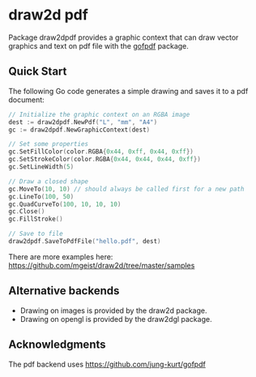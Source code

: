 draw2d pdf
==========

Package draw2dpdf provides a graphic context that can draw vector graphics and text on pdf file with the [gofpdf](https://github.com/jung-kurt/gofpdf) package.

Quick Start
-----------

The following Go code generates a simple drawing and saves it to a pdf document:
```go
// Initialize the graphic context on an RGBA image
dest := draw2dpdf.NewPdf("L", "mm", "A4")
gc := draw2dpdf.NewGraphicContext(dest)

// Set some properties
gc.SetFillColor(color.RGBA{0x44, 0xff, 0x44, 0xff})
gc.SetStrokeColor(color.RGBA{0x44, 0x44, 0x44, 0xff})
gc.SetLineWidth(5)

// Draw a closed shape
gc.MoveTo(10, 10) // should always be called first for a new path
gc.LineTo(100, 50)
gc.QuadCurveTo(100, 10, 10, 10)
gc.Close()
gc.FillStroke()

// Save to file
draw2dpdf.SaveToPdfFile("hello.pdf", dest)
```

There are more examples here: https://github.com/mgeist/draw2d/tree/master/samples

Alternative backends
--------------------

- Drawing on images is provided by the draw2d package.
- Drawing on opengl is provided by the draw2dgl package.

Acknowledgments
---------------

The pdf backend uses https://github.com/jung-kurt/gofpdf
